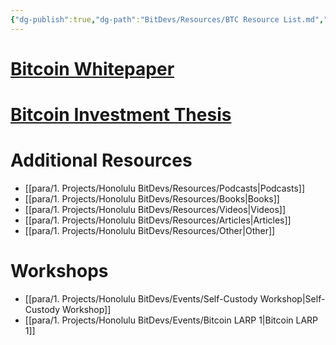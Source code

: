 ```yaml
---
{"dg-publish":true,"dg-path":"BitDevs/Resources/BTC Resource List.md","permalink":"/bit-devs/resources/btc-resource-list/","title":"Resources","tags":["bitdevs","bitcoin","resource"],"noteIcon":"3","created":"2023-04-15T13:55:40.185-10:00","updated":"2024-05-26T13:22:52.313-10:00"}
---
```



# [Bitcoin Whitepaper](https://bitcoin.org/bitcoin.pdf)

# [Bitcoin Investment Thesis](https://werunbtc.com/thesis.pdf)

# Additional Resources
- [[para/1. Projects/Honolulu BitDevs/Resources/Podcasts\|Podcasts]]
- [[para/1. Projects/Honolulu BitDevs/Resources/Books\|Books]]
- [[para/1. Projects/Honolulu BitDevs/Resources/Videos\|Videos]]
- [[para/1. Projects/Honolulu BitDevs/Resources/Articles\|Articles]]
- [[para/1. Projects/Honolulu BitDevs/Resources/Other\|Other]]

# Workshops
- [[para/1. Projects/Honolulu BitDevs/Events/Self-Custody Workshop\|Self-Custody Workshop]]
- [[para/1. Projects/Honolulu BitDevs/Events/Bitcoin LARP 1\|Bitcoin LARP 1]]